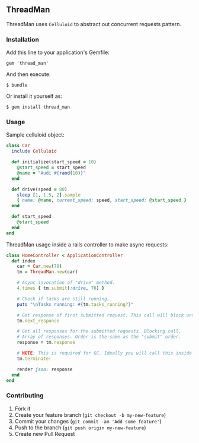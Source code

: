 ## ThreadMan

ThreadMan uses `Celluloid` to abstract out concurrent requests pattern.

### Installation

Add this line to your application's Gemfile:

    gem 'thread_man'

And then execute:

    $ bundle

Or install it yourself as:

    $ gem install thread_man

### Usage

Sample celluloid object:

```ruby
class Car
  include Celluloid

  def initialize(start_speed = 10)
    @start_speed = start_speed
    @name = "Audi #{rand(10)}"
  end

  def drive(speed = 80)
    sleep [1, 1.5, 2].sample
    { name: @name, current_speed: speed, start_speed: @start_speed }
  end

  def start_speed
    @start_speed
  end
end
```

ThreadMan usage inside a rails controller to make async requests:

```ruby
class HomeController < ApplicationController
  def index
    car = Car.new(70)
    tm = ThreadMan.new(car)

    # Async invocation of "drive" method.
    4.times { tm.submit(:drive, 76) }

    # Check if tasks are still running.
    puts "\nTasks running: #{tm.tasks_running?}"

    # Get response of first submitted request. This call will block until a response is returned.
    tm.next_response

    # Get all responses for the submitted requests. Blocking call.
    # Array of responses. Order is the same as the "submit" order.
    response = tm.response

    # NOTE: This is required for GC. Ideally you will call this inside "ensure"
    tm.terminate!

    render json: response
  end
end
```

### Contributing

1. Fork it
2. Create your feature branch (`git checkout -b my-new-feature`)
3. Commit your changes (`git commit -am 'Add some feature'`)
4. Push to the branch (`git push origin my-new-feature`)
5. Create new Pull Request

